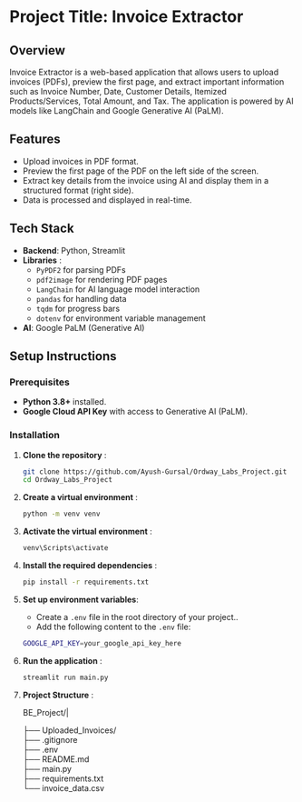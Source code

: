 # Project Title: Invoice Extractor

## Overview

Invoice Extractor is a web-based application that allows users to upload invoices (PDFs), preview the first page, and extract important information such as Invoice Number, Date, Customer Details, Itemized Products/Services, Total Amount, and Tax. The application is powered by AI models like LangChain and Google Generative AI (PaLM).

## Features

- Upload invoices in PDF format.
- Preview the first page of the PDF on the left side of the screen.
- Extract key details from the invoice using AI and display them in a structured format (right side).
- Data is processed and displayed in real-time.

## Tech Stack

- **Backend**: Python, Streamlit
- **Libraries** : 
  - `PyPDF2` for parsing PDFs
  - `pdf2image` for rendering PDF pages
  - `LangChain` for AI language model interaction
  - `pandas` for handling data
  - `tqdm` for progress bars
  - `dotenv` for environment variable management
- **AI**: Google PaLM (Generative AI)

## Setup Instructions

### Prerequisites

- **Python 3.8+** installed.
- **Google Cloud API Key** with access to Generative AI (PaLM).

### Installation

1. **Clone the repository** :
   ```bash
   git clone https://github.com/Ayush-Gursal/Ordway_Labs_Project.git
   cd Ordway_Labs_Project

2. **Create a virtual environment** :
   ```bash
   python -m venv venv

3. **Activate the virtual environment** :
     ```bash
     venv\Scripts\activate

3. **Install the required dependencies** :

     ```bash
     pip install -r requirements.txt
3. **Set up environment variables**:
    - Create a `.env` file in the root directory of your project..
    - Add the following content to the `.env` file:

     ```bash
     GOOGLE_API_KEY=your_google_api_key_here

3. **Run the application** :
     ```bash
     streamlit run main.py

3. **Project Structure** :

    BE_Project/|

    ├── Uploaded_Invoices/        
    ├── .gitignore                
    ├── .env                      
    ├── README.md                 
    ├── main.py                   
    ├── requirements.txt          
    └── invoice_data.csv         


